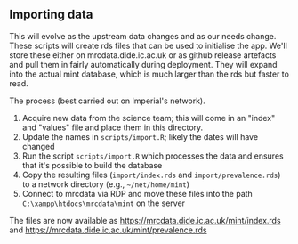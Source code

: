 ## Importing data

This will evolve as the upstream data changes and as our needs change. These scripts will create rds files that can be used to initialise the app. We'll store these either on mrcdata.dide.ic.ac.uk or as github release artefacts and pull them in fairly automatically during deployment.  They will expand into the actual mint database, which is much larger than the rds but faster to read.

The process (best carried out on Imperial's network).

1. Acquire new data from the science team; this will come in an "index" and "values" file and place them in this directory.
2. Update the names in `scripts/import.R`; likely the dates will have changed
3. Run the script `scripts/import.R` which processes the data and ensures that it's possible to build the database
4. Copy the resulting files (`import/index.rds` and `import/prevalence.rds`) to a network directory (e.g., `~/net/home/mint`)
5. Connect to mrcdata via RDP and move these files into the path `C:\xampp\htdocs\mrcdata\mint` on the server

The files are now available as https://mrcdata.dide.ic.ac.uk/mint/index.rds and https://mrcdata.dide.ic.ac.uk/mint/prevalence.rds
